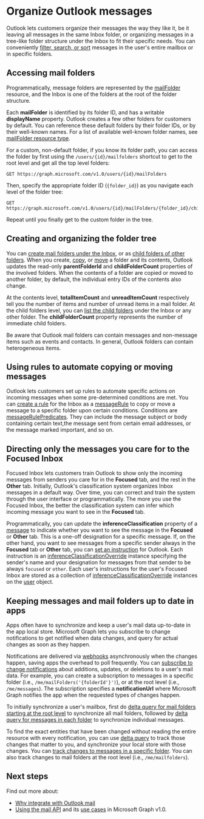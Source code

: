 # Organize Outlook messages

Outlook lets customers organize their messages the way they like it, be it leaving all messages in the same Inbox folder, or organizing messages in a tree-like folder structure under the Inbox to fit their specific needs. You can conveniently [filter, search, or sort](query_parameters.md) messages in the user's
entire mailbox or in specific folders.

## Accessing mail folders

Programmatically, message folders are represented by the [mailFolder](/graph/api/resources/mailfolder?view=graph-rest-1.0) resource, and the Inbox is one of the
folders at the root of the folder structure.

Each **mailFolder** is identified by its folder ID, and has a writable **displayName** property. Outlook creates a few other folders for customers by default. You can reference these default folders by their folder IDs, or by their well-known names. For a list of available well-known folder names, see [mailFolder resource type](/graph/api/resources/mailfolder?view=graph-rest-1.0).

For a custom, non-default folder, if you know its folder path, you can access the folder by first using the `/users/{id}/mailfolders` shortcut to get to the root level and get all the top level folders:

```http
GET https://graph.microsoft.com/v1.0/users/{id}/mailFolders
```

Then, specify the appropriate folder ID (`{folder_id}`) as you navigate each level of the folder tree:

```http
GET https://graph.microsoft.com/v1.0/users/{id}/mailFolders/{folder_id}/childfolders
```

Repeat until you finally get to the custom folder in the tree.

## Creating and organizing the folder tree

You can [create mail folders under the Inbox](/graph/api/api/user_post_mailfolders?view=graph-rest-1.0), or as [child folders of other folders](/graph/api/api/mailfolder_post_childfolders?view=graph-rest-1.0). When you create, [copy](/graph/api/api/mailfolder_copy?view=graph-rest-1.0), or [move](/graph/api/api/mailfolder_move?view=graph-rest-1.0) a folder and its contents, Outlook updates
the read-only **parentFolderId** and **childFolderCount** properties of the involved folders. When the contents of a folder are copied or moved to another
folder, by default, the individual entry IDs of the contents also change.

At the contents level, **totalItemCount** and **unreadItemCount** respectively tell you the number of items and number of unread items in a mail folder.
At the child folders level, you can [list the child folders](/graph/api/api/user_list_mailfolders?view=graph-rest-1.0) under the Inbox or any other folder.
The **childFolderCount** property represents the number of immediate child folders.

Be aware that Outlook mail folders can contain messages and non-message items such as events and contacts. In general, Outlook folders can contain heterogeneous items.

## Using rules to automate copying or moving messages

Outlook lets customers set up rules to automate specific actions on incoming messages when some pre-determined conditions are met. You can [create a rule](/graph/api/api/mailfolder_post_messagerules?view=graph-rest-1.0) for the
Inbox as a [messageRule](/graph/api/resources/messagerule?view=graph-rest-1.0) to copy or move a message to a specific folder upon certain conditions.
Conditions are [messageRulePredicates](/graph/api/resources/messagerulepredicates?view=graph-rest-1.0). They can include the message subject or body containing certain text,the message sent from certain email addresses, or the message marked important, and so on.

## Directing only the messages you care for to the Focused Inbox

Focused Inbox lets customers train Outlook to show only the incoming messages from senders you care for in the **Focused** tab, and the rest in the **Other** tab.
Initially, Outlook's classification system organizes Inbox messages in a default way. Over time, you can correct and train the system through the user interface or
programmatically. The more you use the Focused Inbox, the better the classification system can infer which incoming message you want to see in the **Focused**
tab.

Programmatically, you can update the **inferenceClassification** property of a [message](/graph/api/resources/message?view=graph-rest-1.0) to indicate whether you want to see the message in the **Focused** or **Other** tab. This is a one-off designation for a specific message. If, on the other hand, you want to see messages from a specific sender always in the **Focused** tab or **Other** tab, you can [set an instruction](/graph/api/api/inferenceclassification_post_overrides?view=graph-rest-1.0) for Outlook. Each instruction is an [inferenceClassificationOverride](/graph/api/resources/inferenceclassificationoverride?view=graph-rest-1.0) instance specifying the sender's name and your designation for messages from that sender to be always `focused` or `other`. Each user's instructions for the user's Focused Inbox are stored as a collection of [inferenceClassificationOverride](/graph/api/resources/inferenceclassificationoverride?view=graph-rest-1.0) instances on the [user](/graph/api/resources/user?view=graph-rest-1.0) object.

## Keeping messages and mail folders up to date in apps

Apps often have to synchronize and keep a user's mail data up-to-date in the app local store. Microsoft Graph lets you subscribe to change notifications to get notified when data changes, and query for actual changes as soon as they happen.

Notifications are delivered via [webhooks](/graph/api/resources/webhooks?view=graph-rest-1.0) asynchronously when the changes happen, saving apps the overhead to poll frequently. You can [subscribe to change notifications](/graph/api/api/subscription_post_subscriptions?view=graph-rest-1.0) about additions,
updates, or deletions to a user's mail data. For example, you can create a subscription to messages in a specific folder (i.e., `/me/mailFolders('{folderId'}')`),
or at the root level (i.e., `/me/messages`). The subscription specifies a **notificationUrl** where Microsoft Graph notifies the app when the requested types of changes happen.

To initially synchronize a user's mailbox, first do [delta query for mail folders starting at the root level](/graph/api/api/mailfolder_delta?view=graph-rest-1.0) to synchronize all mail folders, followed by [delta query for messages in each folder](/graph/api/api/message_delta?view=graph-rest-1.0) to synchronize individual messages.

To find the exact entities that have been changed without reading the entire resource with every notification, you can use [delta query](delta_query_overview.md) to track those changes that matter to you, and synchronize your local store with those changes. You can [track changes to messages in a specific folder](delta_query_messages.md). You can also track changes to mail folders at the root level (i.e., `/me/mailfolders`).

## Next steps

Find out more about:

- [Why integrate with Outlook mail](outlook-mail-concept-overview.md)
- [Using the mail API](/graph/api/resources/mail_api_overview?view=graph-rest-1.0) and its [use cases](../api-reference/v1.0/resources/mail_api_overview.md#common-use-cases) in Microsoft Graph v1.0.
